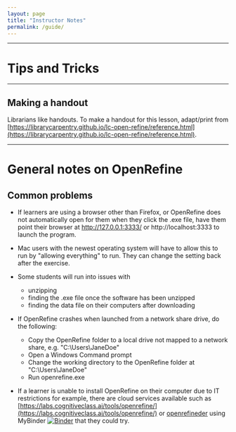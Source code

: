 ```yaml
---
layout: page
title: "Instructor Notes"
permalink: /guide/
---
```


____
# Tips and Tricks

____
## Making a handout

Librarians like handouts. To make a handout for this lesson, adapt/print from [https://librarycarpentry.github.io/lc-open-refine/reference.html](https://librarycarpentry.github.io/lc-open-refine/reference.html).

____
# General notes on OpenRefine

## Common problems

* If learners are using a browser other than Firefox, or OpenRefine does not automatically open for them when they click the .exe file, have them point their browser at http://127.0.0.1:3333/ or http://localhost:3333 to launch the program.

* Mac users with the newest operating system will have to allow this to run by "allowing everything" to run. They can change the setting back after the exercise.

* Some students will run into issues with
  - unzipping
  - finding the .exe file once the software has been unzipped
  - finding the data file on their computers after downloading
  
* If OpenRefine crashes when launched from a network share drive, do the following:
  - Copy the OpenRefine folder to a local drive not mapped to a network share, e.g. "C:\Users\JaneDoe"
  - Open a Windows Command prompt
  - Change the working directory to the OpenRefine folder at "C:\Users\JaneDoe"
  - Run openrefine.exe

* If a learner is unable to install OpenRefine on their computer due to IT restrictions for example, there are cloud services available such as [https://labs.cognitiveclass.ai/tools/openrefine/](https://labs.cognitiveclass.ai/tools/openrefine/) or [openrefineder](https://github.com/betatim/openrefineder/) using MyBinder [![Binder](https://mybinder.org/badge.svg)](https://mybinder.org/v2/gh/betatim/openrefineder/master?urlpath=%2Fopenrefine) that they could try.
